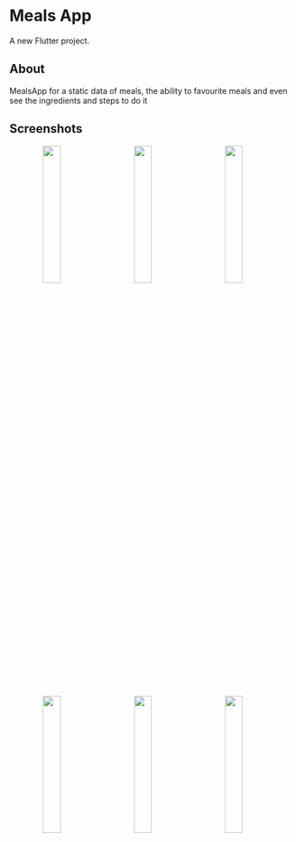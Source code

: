 # Meals App

A new Flutter project.

## About

MealsApp for a static data of meals, the ability to favourite meals and even see the ingredients and steps to do it 

## Screenshots

<p align="center">

<img src="https://user-images.githubusercontent.com/13966657/121447472-fbfe7700-c995-11eb-900a-0ae29651e4ca.png" width=25% height=25% >
&nbsp; &nbsp; &nbsp; &nbsp;

<img src="https://user-images.githubusercontent.com/13966657/121447445-f012b500-c995-11eb-9d69-ada4fe22b793.png" width=25% height=25%  >
&nbsp; &nbsp; &nbsp; &nbsp;

<img src="https://user-images.githubusercontent.com/13966657/121447465-f739c300-c995-11eb-838d-e61b10e0f687.png" width=25% height=25%  >
&nbsp; &nbsp; &nbsp; &nbsp;

<img src="https://user-images.githubusercontent.com/13966657/121447429-eb4e0100-c995-11eb-8331-c9cbddf89a39.png" width=25% height=25% >
&nbsp; &nbsp; &nbsp; &nbsp;

<img src="https://user-images.githubusercontent.com/13966657/121447441-eee18800-c995-11eb-949d-58100e6af30b.png" width=25% height=25%  >
&nbsp; &nbsp; &nbsp; &nbsp;

<img src="https://user-images.githubusercontent.com/13966657/121447444-ef7a1e80-c995-11eb-886c-ecbd4c8e8765.png" width=25% height=25% >
&nbsp; &nbsp; &nbsp; &nbsp;



</p>




